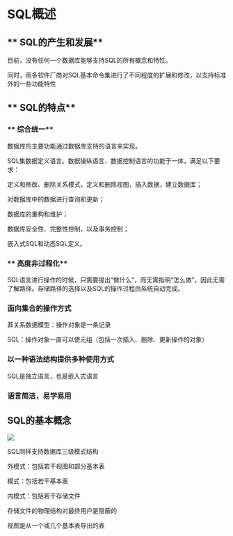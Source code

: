 # SQL概述

## ** SQL的产生和发展**

目前，没有任何一个数据库能够支持SQL的所有概念和特性。

同时，雨多软件厂商对SQL基本命令集进行了不同程度的扩展和修改，以支持标准外的一些功能特性

## ** SQL的特点**

### ** 综合统一**

数据库的主要功能通过数据库支持的语言来实现。

SQL集数据定义语言。数据操纵语言、数据控制语言的功能于一体，满足以下要求：

定义和修改、删除关系模式，定义和删除视图，插入数据，建立数据库；

对数据库中的数据进行查询和更新；

数据库的重构和维护；

数据库安全性、完整性控制，以及事务控制；

嵌入式SQL和动态SQL定义。

### ** 高度非过程化**

SQL语言进行操作的时候，只需要提出“做什么”，而无需指明“怎么做”，因此无需了解路径。存储路径的选择以及SQL的操作过程由系统自动完成。

### **面向集合的操作方式**

菲关系数据模型：操作对象是一条记录

SQL：操作对象一直可以使元组（包括一次插入、删除、更新操作的对象）

### **以一种语法结构提供多种使用方式**

SQL是独立语言，也是嵌入式语言

### **语言简洁，易学易用**

## **SQL的基本概念**

![](https://gitee.com/sagi-li/blogpicture/raw/master/img/arti/sql-3.1.3.png)

SQL同样支持数据库三级模式结构

外模式：包括若干视图和部分基本表

模式：包括若干基本表

内模式：包括若干存储文件

存储文件的物理结构对最终用户是隐蔽的

视图是从一个或几个基本表导出的表
